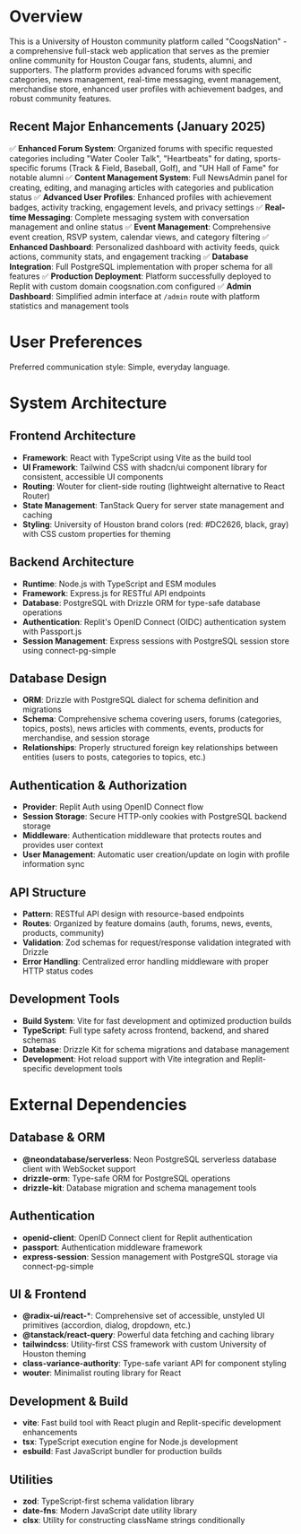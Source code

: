 # Overview

This is a University of Houston community platform called "CoogsNation" - a comprehensive full-stack web application that serves as the premier online community for Houston Cougar fans, students, alumni, and supporters. The platform provides advanced forums with specific categories, news management, real-time messaging, event management, merchandise store, enhanced user profiles with achievement badges, and robust community features.

## Recent Major Enhancements (January 2025)

✅ **Enhanced Forum System**: Organized forums with specific requested categories including "Water Cooler Talk", "Heartbeats" for dating, sports-specific forums (Track & Field, Baseball, Golf), and "UH Hall of Fame" for notable alumni
✅ **Content Management System**: Full NewsAdmin panel for creating, editing, and managing articles with categories and publication status
✅ **Advanced User Profiles**: Enhanced profiles with achievement badges, activity tracking, engagement levels, and privacy settings
✅ **Real-time Messaging**: Complete messaging system with conversation management and online status
✅ **Event Management**: Comprehensive event creation, RSVP system, calendar views, and category filtering
✅ **Enhanced Dashboard**: Personalized dashboard with activity feeds, quick actions, community stats, and engagement tracking
✅ **Database Integration**: Full PostgreSQL implementation with proper schema for all features
✅ **Production Deployment**: Platform successfully deployed to Replit with custom domain coogsnation.com configured
✅ **Admin Dashboard**: Simplified admin interface at `/admin` route with platform statistics and management tools

# User Preferences

Preferred communication style: Simple, everyday language.

# System Architecture

## Frontend Architecture
- **Framework**: React with TypeScript using Vite as the build tool
- **UI Framework**: Tailwind CSS with shadcn/ui component library for consistent, accessible UI components
- **Routing**: Wouter for client-side routing (lightweight alternative to React Router)
- **State Management**: TanStack Query for server state management and caching
- **Styling**: University of Houston brand colors (red: #DC2626, black, gray) with CSS custom properties for theming

## Backend Architecture
- **Runtime**: Node.js with TypeScript and ESM modules
- **Framework**: Express.js for RESTful API endpoints
- **Database**: PostgreSQL with Drizzle ORM for type-safe database operations
- **Authentication**: Replit's OpenID Connect (OIDC) authentication system with Passport.js
- **Session Management**: Express sessions with PostgreSQL session store using connect-pg-simple

## Database Design
- **ORM**: Drizzle with PostgreSQL dialect for schema definition and migrations
- **Schema**: Comprehensive schema covering users, forums (categories, topics, posts), news articles with comments, events, products for merchandise, and session storage
- **Relationships**: Properly structured foreign key relationships between entities (users to posts, categories to topics, etc.)

## Authentication & Authorization
- **Provider**: Replit Auth using OpenID Connect flow
- **Session Storage**: Secure HTTP-only cookies with PostgreSQL backend storage
- **Middleware**: Authentication middleware that protects routes and provides user context
- **User Management**: Automatic user creation/update on login with profile information sync

## API Structure
- **Pattern**: RESTful API design with resource-based endpoints
- **Routes**: Organized by feature domains (auth, forums, news, events, products, community)
- **Validation**: Zod schemas for request/response validation integrated with Drizzle
- **Error Handling**: Centralized error handling middleware with proper HTTP status codes

## Development Tools
- **Build System**: Vite for fast development and optimized production builds
- **TypeScript**: Full type safety across frontend, backend, and shared schemas
- **Database**: Drizzle Kit for schema migrations and database management
- **Development**: Hot reload support with Vite integration and Replit-specific development tools

# External Dependencies

## Database & ORM
- **@neondatabase/serverless**: Neon PostgreSQL serverless database client with WebSocket support
- **drizzle-orm**: Type-safe ORM for PostgreSQL operations
- **drizzle-kit**: Database migration and schema management tools

## Authentication
- **openid-client**: OpenID Connect client for Replit authentication
- **passport**: Authentication middleware framework
- **express-session**: Session management with PostgreSQL storage via connect-pg-simple

## UI & Frontend
- **@radix-ui/react-***: Comprehensive set of accessible, unstyled UI primitives (accordion, dialog, dropdown, etc.)
- **@tanstack/react-query**: Powerful data fetching and caching library
- **tailwindcss**: Utility-first CSS framework with custom University of Houston theming
- **class-variance-authority**: Type-safe variant API for component styling
- **wouter**: Minimalist routing library for React

## Development & Build
- **vite**: Fast build tool with React plugin and Replit-specific development enhancements
- **tsx**: TypeScript execution engine for Node.js development
- **esbuild**: Fast JavaScript bundler for production builds

## Utilities
- **zod**: TypeScript-first schema validation library
- **date-fns**: Modern JavaScript date utility library
- **clsx**: Utility for constructing className strings conditionally